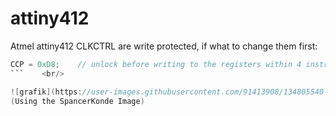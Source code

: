 # attiny412
Atmel attiny412
CLKCTRL are write protected, if what to change them first:<br/>
```C 
CCP = 0xD8;    // unlock before writing to the registers within 4 instructions
```    <br/>

![grafik](https://user-images.githubusercontent.com/91413908/134805540-2e6a7c3c-00de-4452-b1e7-7f5188bbbe26.png)
(Using the SpancerKonde Image)
